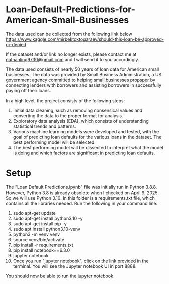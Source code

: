 # Loan-Default-Predictions-for-American-Small-Businesses

The data used can be collected from the following link below <br>
https://www.kaggle.com/mirbektoktogaraev/should-this-loan-be-approved-or-denied

If the dataset and/or link no longer exists, please contact me at nathanling9730@gmail.com and I will send it to you accordingly.

The data used consists of nearly 50 years of loan data for American small businesses. The data was provided by Small Business Administration, a US government agency committed to helping small businesses propsper by connecting lenders with borrowers and assisting borrowers in successfully paying off their loans. 

In a high level, the project consists of the following steps:<br>
1. Initial data cleaning, such as removing nonsensical values and converting the data to the proper format for analysis.<br>
2. Exploratory data analysis (EDA), which consists of understanding statistical trends and patterns.<br>
3. Various machine learning models were developed and tested, with the goal of predicting loan defaults for the various loans in the dataset. The best performing model will be selected.<br>
4. The best performing model will be dissected to interpret what the model is doing and which factors are significant in predicting loan defaults.

# Setup
The "Loan Default Predictions.ipynb" file was initially run in Python 3.8.8. However, Python 3.8 is already obsolete when I checked on April 9, 2025. So we will use Python 3.10. In this folder is a requirements.txt file, which contains all the libraries needed.
Run the following in your command line:
1. sudo apt-get update
3. sudo apt-get install python3.10 -y
4. sudo apt-get install pip -y
5. sudo apt install python3.10-venv
6. python3 -m venv venv
7. source venv/bin/activate
8. pip install -r requirements.txt
9. pip install notebook==6.3.0
10. jupyter notebook
11. Once you run "jupyter notebook", click on the link provided in the terminal. You will see the Jupyter notebook UI in port 8888.

You should now be able to run the jupyter notebook

